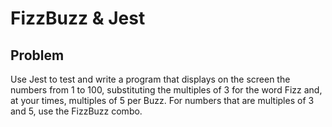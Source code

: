 # FizzBuzz & Jest

## Problem

Use Jest to test and write a program that displays on the screen
the numbers from 1 to 100, substituting the multiples of 3 for the word Fizz and, at your
times, multiples of 5 per Buzz. For numbers that are multiples of 3 and
5, use the FizzBuzz combo.
